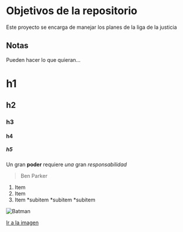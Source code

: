 # Objetivos de la repositorio

Este proyecto se encarga de manejar los planes de la liga de la justicia


## Notas
Pueden hacer lo que quieran...

# h1
## h2
### h3
#### h4
##### h5

Un gran **poder** requiere _una_ gran *responsabilidad*
> Ben Parker

1. Item
2. Item
3. Item
  *subitem
  *subitem
  *subitem
  
 ![Batman](https://vignette.wikia.nocookie.net/naruto/images/a/a2/Naruto_Uzumaki_Parte_II_Anime.png/revision/latest?cb=20161013194453&path-prefix=es)
 
 [Ir a la imagen](https://vignette.wikia.nocookie.net/naruto/images/a/a2/Naruto_Uzumaki_Parte_II_Anime.png/revision/latest?cb=20161013194453&path-prefix=es)
